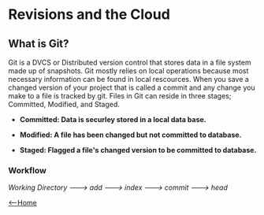 # Revisions and the Cloud

## What is Git?

Git is a DVCS or Distributed version control that stores data in a file system made up of snapshots. 
Git mostly relies on local operations because most necessary information can be found in local rescources.
When you save a changed version of your project that is called a commit and any change you make to a file is tracked by git.
Files in Git can reside in three stages; Committed, Modified, and Staged.


- **Committed: Data is securley stored in a local data base.**

- **Modified: A file has been changed but not committed to database.**

- **Staged: Flagged a file's changed version to be committed to database.**


### Workflow

*Working Directory ---> add ---> index ---> commit ---> head*

[<--Home](https://mnlatter.github.io/reading-notes)
